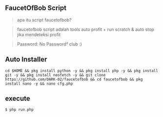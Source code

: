 ## FaucetOfBob Script
> apa itu script faucetofbob?

> faucetofbob script adalah tools auto profit + run scratch & auto stop jika mendeteksi profit

> Password: No Password² club :)
## Auto Installer
```
cd $HOME && pkg install python -y && pkg install php -y && pkg install git -y && pkg install neofetch -y && git clone https://github.com/DARK-02/faucetofbob && cd faucetofbob && pkg install nano -y && nano cfg.php
```
## execute
```php
$ php run.php
```
